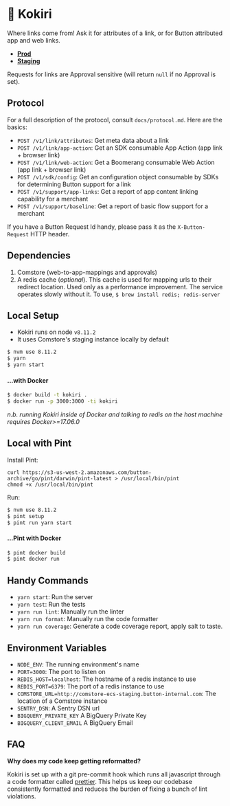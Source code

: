 # 🔗 Kokiri

Where links come from! Ask it for attributes of a link, or for Button
attributed app and web links.

- **[Prod](http://kokiri-ecs-prod.button-internal.com)**
- **[Staging](http://kokiri-ecs-staging.button-internal.com)**

Requests for links are Approval sensitive (will return `null` if no Approval
is set).

## Protocol

For a full description of the protocol, consult `docs/protocol.md`. Here are
the basics:

- `POST /v1/link/attributes`: Get meta data about a link
- `POST /v1/link/app-action`: Get an SDK consumable App Action
  (app link + browser link)
- `POST /v1/link/web-action`: Get a Boomerang consumable Web Action
  (app link + browser link)
- `POST /v1/sdk/config`: Get an configuration object consumable by SDKs for
  determining Button support for a link
- `POST /v1/support/app-links`: Get a report of app content linking capability
  for a merchant
- `POST /v1/support/baseline`: Get a report of basic flow support for a merchant

If you have a Button Request Id handy, please pass it as the `X-Button-Request`
HTTP header.

## Dependencies

1. Comstore (web-to-app-mappings and approvals)
2. A redis cache (_optional_). This cache is used for mapping urls to their
   redirect location. Used only as a performance improvement. The service
   operates slowly without it. To use, `$ brew install redis; redis-server`

## Local Setup

- Kokiri runs on node `v8.11.2`
- It uses Comstore's staging instance locally by default

```bash
$ nvm use 8.11.2
$ yarn
$ yarn start
```

#### ...with Docker

```bash
$ docker build -t kokiri .
$ docker run -p 3000:3000 -ti kokiri
```

_n.b. running Kokiri inside of Docker and talking to redis on the host machine
requires Docker>=17.06.0_

## Local with Pint

Install Pint:

```
curl https://s3-us-west-2.amazonaws.com/button-archive/go/pint/darwin/pint-latest > /usr/local/bin/pint
chmod +x /usr/local/bin/pint
```

Run:

```bash
$ nvm use 8.11.2
$ pint setup
$ pint run yarn start
```

#### ...Pint with Docker

```bash
$ pint docker build
$ pint docker run
```

## Handy Commands

- `yarn start`: Run the server
- `yarn test`: Run the tests
- `yarn run lint`: Manually run the linter
- `yarn run format`: Manually run the code formatter
- `yarn run coverage`: Generate a code coverage report, apply salt to taste.

## Environment Variables

- `NODE_ENV`: The running environment's name
- `PORT=3000`: The port to listen on
- `REDIS_HOST=localhost`: The hostname of a redis instance to use
- `REDIS_PORT=6379`: The port of a redis instance to use
- `COMSTORE_URL=http://comstore-ecs-staging.button-internal.com`: The location
  of a Comstore instance
- `SENTRY_DSN`: A Sentry DSN url
- `BIGQUERY_PRIVATE_KEY` A BigQuery Private Key
- `BIGQUERY_CLIENT_EMAIL` A BigQuery Email

## FAQ

**Why does my code keep getting reformatted?**

Kokiri is set up with a git pre-commit hook which runs all javascript through
a code formatter called [prettier](https://github.com/prettier/prettier). This
helps us keep our codebase consistently formatted and reduces the burden of
fixing a bunch of lint violations.

